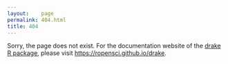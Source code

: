 ```yaml
---
layout:    page
permalink: 404.html
title: 404
---
```


Sorry, the page does not exist. For the documentation website of the <a href="https://github.com/ropensci/drake">drake R package</a>, please visit <a href="https://ropensci.github.io/drake/">https://ropensci.github.io/drake</a>.
